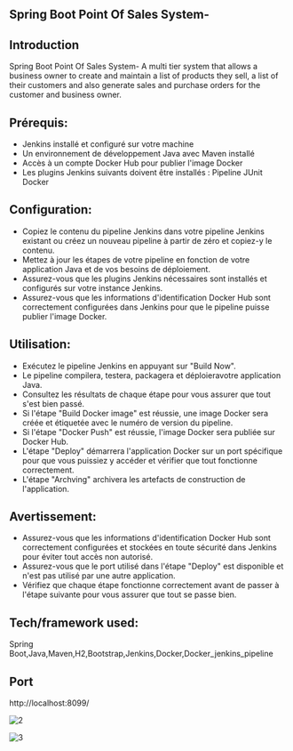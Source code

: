 
## Spring Boot Point Of Sales System-

## Introduction
Spring Boot Point Of Sales System- A multi tier system that allows a business owner to create and maintain a list of products they sell, a list of their customers and also generate sales and purchase orders for the customer and business owner. 


## Prérequis:
- Jenkins installé et configuré sur votre machine
- Un environnement de développement Java avec Maven installé
- Accès à un compte Docker Hub pour publier l'image Docker
- Les plugins Jenkins suivants doivent être installés :
   Pipeline
   JUnit
   Docker
## Configuration:
- Copiez le contenu du pipeline Jenkins dans votre pipeline Jenkins existant ou créez un nouveau pipeline à partir de zéro et copiez-y le contenu.
- Mettez à jour les étapes de votre pipeline en fonction de votre application Java et de vos besoins de déploiement.
- Assurez-vous que les plugins Jenkins nécessaires sont installés et configurés sur votre instance Jenkins.
- Assurez-vous que les informations d'identification Docker Hub sont correctement configurées dans Jenkins pour que le pipeline puisse publier l'image Docker.
## Utilisation:
- Exécutez le pipeline Jenkins en appuyant sur "Build Now".
- Le pipeline compilera, testera, packagera et déploieravotre application Java.
- Consultez les résultats de chaque étape pour vous assurer que tout s'est bien passé.
- Si l'étape "Build Docker image" est réussie, une image Docker sera créée et étiquetée avec le numéro de version du pipeline.
- Si l'étape "Docker Push" est réussie, l'image Docker sera publiée sur Docker Hub.
- L'étape "Deploy" démarrera l'application Docker sur un port spécifique pour que vous puissiez y accéder et vérifier que tout fonctionne correctement.
- L'étape "Archving" archivera les artefacts de construction de l'application.
## Avertissement:
- Assurez-vous que les informations d'identification Docker Hub sont correctement configurées et stockées en toute sécurité dans Jenkins pour éviter tout accès non autorisé.
- Assurez-vous que le port utilisé dans l'étape "Deploy" est disponible et n'est pas utilisé par une autre application.
- Vérifiez que chaque étape fonctionne correctement avant de passer à l'étape suivante pour vous assurer que tout se passe bien.


## Tech/framework used: 

Spring Boot,Java,Maven,H2,Bootstrap,Jenkins,Docker,Docker_jenkins_pipeline 
## Port
http://localhost:8099/




![2](https://user-images.githubusercontent.com/37083547/65711497-ff878880-e062-11e9-9e54-6d5ca41c0f0f.png)



![3](https://user-images.githubusercontent.com/37083547/65711545-16c67600-e063-11e9-8857-b47e35009e10.png)

